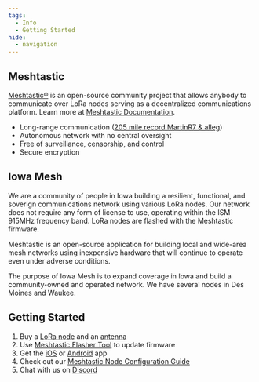 ```yaml
---
tags:
  - Info
  - Getting Started
hide:
  - navigation
---
```


## Meshtastic

[Meshtastic®](https://meshtastic.org) is an open-source community project that allows anybody to communicate over LoRa nodes serving as a decentralized  communications platform. Learn more at [Meshtastic Documentation](https://meshtastic.org/docs/overview).

- Long-range communication ([205 mile record MartinR7 & alleg](https://meshtastic.org/docs/overview/range-tests/#current-ground-record-331km))
- Autonomous network with no central oversight
- Free of surveillance, censorship, and control
- Secure encryption

## Iowa Mesh

We are a community of people in Iowa building a resilient, functional, and soverign communications network using various LoRa nodes. Our network does not require any form of license to use, operating within the ISM 915MHz frequency band. LoRa nodes are flashed with the Meshtastic firmware. 

Meshtastic is an open-source application for building local and wide-area mesh networks using inexpensive hardware that will continue to operate even under adverse conditions.

The purpose of Iowa Mesh is to expand coverage in Iowa and build a community-owned and operated network. We have several nodes in Des Moines and Waukee.

## Getting Started

1. Buy a [LoRa node](https://meshtastic.org/docs/hardware/devices) and an [antenna](https://meshtastic.org/docs/hardware/antennas)
1. Use [Meshtastic Flasher Tool](https://flasher.meshtastic.org) to update firmware
1. Get the [iOS](https://apps.apple.com/us/app/meshtastic/id1586432531) or [Android](https://play.google.com/store/apps/details?id=com.geeksville.mesh) app
1. Check out our [Meshtastic Node Configuration Guide](https://iowamesh.org/guides/getting-started)
1. Chat with us on [Discord](https://discord.gg/AXxQQQ6yRV)